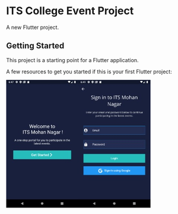 # ITS College Event Project

A new Flutter project.

## Getting Started

This project is a starting point for a Flutter application.

A few resources to get you started if this is your first Flutter project:


<img src = "https://github.com/jmsingh6871/ITS-College-Event-App/blob/master/assets/images/Readme.jpeg">